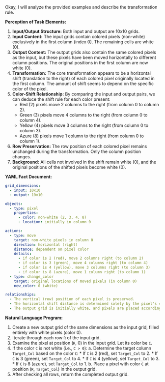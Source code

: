 Okay, I will analyze the provided examples and describe the transformation rule.

**Perception of Task Elements:**

1.  **Input/Output Structure:** Both input and output are 10x10 grids.
2.  **Input Content:** The input grids contain colored pixels (non-white) exclusively in the first column (index 0). The remaining cells are white (0).
3.  **Output Content:** The output grids also contain the same colored pixels as the input, but these pixels have been moved horizontally to different column positions. The original positions in the first column are now white (0).
4.  **Transformation:** The core transformation appears to be a horizontal shift (translation to the right) of each colored pixel originally located in the first column. The amount of shift seems to depend on the specific color of the pixel.
5.  **Color-Shift Relationship:** By comparing the input and output pairs, we can deduce the shift rule for each color present:
    *   Red (2) pixels move 2 columns to the right (from column 0 to column 2).
    *   Green (3) pixels move 4 columns to the right (from column 0 to column 4).
    *   Yellow (4) pixels move 3 columns to the right (from column 0 to column 3).
    *   Azure (8) pixels move 1 column to the right (from column 0 to column 1).
6.  **Row Preservation:** The row position of each colored pixel remains unchanged during the transformation. Only the column position changes.
7.  **Background:** All cells not involved in the shift remain white (0), and the original positions of the shifted pixels become white (0).

**YAML Fact Document:**


```yaml
grid_dimensions:
  - input: 10x10
  - output: 10x10

objects:
  - type: pixel
    properties:
      - color: non-white (2, 3, 4, 8)
      - location: initially in column 0

actions:
  - type: move
    target: non-white pixels in column 0
    direction: horizontal (right)
    distance: dependent on pixel color
    details:
      - if color is 2 (red), move 2 columns right (to column 2)
      - if color is 3 (green), move 4 columns right (to column 4)
      - if color is 4 (yellow), move 3 columns right (to column 3)
      - if color is 8 (azure), move 1 column right (to column 1)
  - type: change_color
    target: original locations of moved pixels (in column 0)
    new_color: 0 (white)

relationships:
  - The vertical (row) position of each pixel is preserved.
  - The horizontal shift distance is determined solely by the pixel's color.
  - The output grid is initially white, and pixels are placed according to the move action.
```


**Natural Language Program:**

1.  Create a new output grid of the same dimensions as the input grid, filled entirely with white pixels (color 0).
2.  Iterate through each row `R` of the input grid.
3.  Examine the pixel at position (`R`, 0) in the input grid. Let its color be `C`.
4.  If the color `C` is not white (i.e., `C > 0`):
    a.  Determine the target column `Target_Col` based on the color `C`:
        *   If `C` is 2 (red), set `Target_Col` to 2.
        *   If `C` is 3 (green), set `Target_Col` to 4.
        *   If `C` is 4 (yellow), set `Target_Col` to 3.
        *   If `C` is 8 (azure), set `Target_Col` to 1.
    b.  Place a pixel with color `C` at position (`R`, `Target_Col`) in the output grid.
5.  After checking all rows, return the completed output grid.